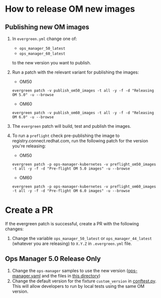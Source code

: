 # How to release OM new images

## Publishing new OM images
1. In `evergreen.yml` change one of:

   * `ops_manager_50_latest`
   * `ops_manager_60_latest`

   to the new version you want to publish.

2. Run a patch with the relevant variant for publishing the images:
   * OM50
   ```
   evergreen patch -v publish_om50_images -t all -y -f -d "Releasing OM 5.0" -u --browse
   ```
   * OM60
   ```
   evergreen patch -v publish_om60_images -t all -y -f -d "Releasing OM 6.0" -u --browse
   ```

3. The `evergreen` patch will build, test and publish the images.

4. To run a `preflight` check pre-publishing the image to registry.connect.redhat.com, run the following patch for the version you're releasing:

   * OM50
   ```
   evergreen patch -p ops-manager-kubernetes -v preflight_om50_images -t all -y -f -d "Pre-flight OM 5.0 images" -u --browse
   ```
   * OM60
   ```
   evergreen patch -p ops-manager-kubernetes -v preflight_om60_images -t all -y -f -d "Pre-flight OM 6.0 images" -u --browse
   ```

# Create a PR

If the evergreen patch is successful, create a PR with the following changes:

1. Change the variable `ops_manager_50_latest` or `ops_manager_44_latest`
   (whatever you are releasing) to `X.Y.Z` in `.evergreen.yml` file.

## Ops Manager 5.0 Release Only

1. Change the `ops-manager` samples to use the new version ([ops-manager.yaml](../../../deploy/crds/samples/ops-manager.yaml) and the files in [this directory](../../../public/samples/ops-manager))
1. Change the default version for the fixture `custom_version` in [conftest.py](../../../docker/mongodb-enterprise-tests/tests/conftest.py). This will allow developers to run by local tests using the same OM version.
